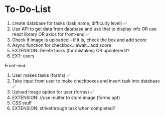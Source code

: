 # To-Do-List

1. create database for tasks (task name, difficulty level) ✅
2. Use API to get data from database and use that to display info OR use react library OR axios for front-end ✅
3. Check if image is uploaded - if it is, check the box and add score
4. Async function for checkbox...await...add score
5. EXTENSION: Delete tasks (for mistakes) OR update/edit?
6. EXT: users

Front-end:
1. User makes tasks (forms) ✅
2. Take input from user to make checkboxes and insert task into database ✅
3. Upload image option for user (forms) ✅ 
4. EXTENSION: //use multer to store image (forms ppt)
5. CSS stuff 
6. EXTENSION: strikethrough task when completed?

